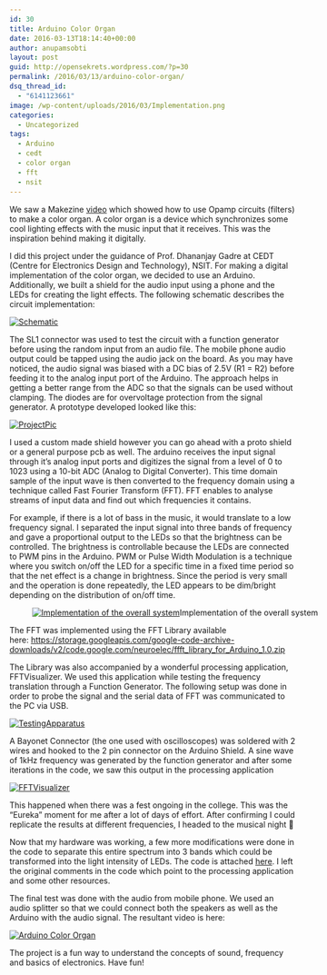 ```yaml
---
id: 30
title: Arduino Color Organ
date: 2016-03-13T18:14:40+00:00
author: anupamsobti
layout: post
guid: http://opensekrets.wordpress.com/?p=30
permalink: /2016/03/13/arduino-color-organ/
dsq_thread_id:
  - "6141123661"
image: /wp-content/uploads/2016/03/Implementation.png
categories:
  - Uncategorized
tags:
  - Arduino
  - cedt
  - color organ
  - fft
  - nsit
---
```

We saw a Makezine <a href="http://makezine.com/2013/05/16/use-op-amps-to-make-a-led-color-organ/" target="_blank">video</a> which showed how to use Opamp circuits (filters) to make a color organ. A color organ is a device which synchronizes some cool lighting effects with the music input that it receives. This was the inspiration behind making it digitally.

I did this project under the guidance of Prof. Dhananjay Gadre at CEDT (Centre for Electronics Design and Technology), NSIT. For making a digital implementation of the color organ, we decided to use an Arduino. Additionally, we built a shield for the audio input using a phone and the LEDs for creating the light effects. The following schematic describes the circuit implementation:

<a href="/2016/03/13/arduino-color-organ/schematic/" rel="attachment wp-att-200"><img class="alignnone wp-image-200 size-full" src="/wp-content/uploads/2016/03/Schematic.png" alt="Schematic" width="1048" height="473" srcset="/wp-content/uploads/2016/03/Schematic.png 1048w, /wp-content/uploads/2016/03/Schematic-300x135.png 300w, /wp-content/uploads/2016/03/Schematic-768x347.png 768w, /wp-content/uploads/2016/03/Schematic-1024x462.png 1024w, /wp-content/uploads/2016/03/Schematic-700x316.png 700w" sizes="(max-width: 1048px) 100vw, 1048px" /></a>

The SL1 connector was used to test the circuit with a function generator before using the random input from an audio file. The mobile phone audio output could be tapped using the audio jack on the board. As you may have noticed, the audio signal was biased with a DC bias of 2.5V (R1 = R2) before feeding it to the analog input port of the Arduino. The approach helps in getting a better range from the ADC so that the signals can be used without clamping. The diodes are for overvoltage protection from the signal generator. A prototype developed looked like this:

<a href="/2016/03/13/arduino-color-organ/projectpic/" rel="attachment wp-att-201"><img class="alignnone wp-image-201 size-full" src="/wp-content/uploads/2016/03/ProjectPic.png" alt="ProjectPic" width="511" height="348" srcset="/wp-content/uploads/2016/03/ProjectPic.png 511w, /wp-content/uploads/2016/03/ProjectPic-300x204.png 300w" sizes="(max-width: 511px) 100vw, 511px" /></a>

I used a custom made shield however you can go ahead with a proto shield or a general purpose pcb as well. The arduino receives the input signal through it&#8217;s analog input ports and digitizes the signal from a level of 0 to 1023 using a 10-bit ADC (Analog to Digital Converter). This time domain sample of the input wave is then converted to the frequency domain using a technique called Fast Fourier Transform (FFT). FFT enables to analyse streams of input data and find out which frequencies it contains.

For example, if there is a lot of bass in the music, it would translate to a low frequency signal. I separated the input signal into three bands of frequency and gave a proportional output to the LEDs so that the brightness can be controlled. The brightness is controllable because the LEDs are connected to PWM pins in the Arduino. PWM or Pulse Width Modulation is a technique where you switch on/off the LED for a specific time in a fixed time period so that the net effect is a change in brightness. Since the period is very small and the operation is done repeatedly, the LED appears to be dim/bright depending on the distribution of on/off time.<figure id="attachment_202" style="width: 575px" class="wp-caption alignnone">

<a href="/2016/03/13/arduino-color-organ/implementation/" rel="attachment wp-att-202"><img class="wp-image-202 size-full" src="/wp-content/uploads/2016/03/Implementation.png" alt="Implementation of the overall system" width="575" height="262" srcset="/wp-content/uploads/2016/03/Implementation.png 575w, /wp-content/uploads/2016/03/Implementation-300x137.png 300w" sizes="(max-width: 575px) 100vw, 575px" /></a>Implementation of the overall system</figure> 

The FFT was implemented using the FFT Library available here: https://storage.googleapis.com/google-code-archive-downloads/v2/code.google.com/neuroelec/ffft_library_for_Arduino_1.0.zip

The Library was also accompanied by a wonderful processing application, FFTVisualizer. We used this application while testing the frequency translation through a Function Generator. The following setup was done in order to probe the signal and the serial data of FFT was communicated to the PC via USB.

<a href="/2016/03/13/arduino-color-organ/testingapparatus/" rel="attachment wp-att-203"><img class="alignnone wp-image-203 size-full" src="/wp-content/uploads/2016/03/TestingApparatus.png" alt="TestingApparatus" width="661" height="497" srcset="/wp-content/uploads/2016/03/TestingApparatus.png 661w, /wp-content/uploads/2016/03/TestingApparatus-300x226.png 300w, /wp-content/uploads/2016/03/TestingApparatus-465x350.png 465w" sizes="(max-width: 661px) 100vw, 661px" /></a>

A Bayonet Connector (the one used with oscilloscopes) was soldered with 2 wires and hooked to the 2 pin connector on the Arduino Shield. A sine wave of 1kHz frequency was generated by the function generator and after some iterations in the code, we saw this output in the processing application

<a href="/2016/03/13/arduino-color-organ/fftvisualizer/" rel="attachment wp-att-204"><img class="alignnone wp-image-204 size-full" src="/wp-content/uploads/2016/03/FFTVisualizer.png" alt="FFTVisualizer" width="785" height="596" srcset="/wp-content/uploads/2016/03/FFTVisualizer.png 785w, /wp-content/uploads/2016/03/FFTVisualizer-300x228.png 300w, /wp-content/uploads/2016/03/FFTVisualizer-768x583.png 768w, /wp-content/uploads/2016/03/FFTVisualizer-461x350.png 461w" sizes="(max-width: 785px) 100vw, 785px" /></a>

This happened when there was a fest ongoing in the college. This was the &#8220;Eureka&#8221; moment for me after a lot of days of effort. After confirming I could replicate the results at different frequencies, I headed to the musical night 🙂

Now that my hardware was working, a few more modifications were done in the code to separate this entire spectrum into 3 bands which could be transformed into the light intensity of LEDs. The code is attached <a href="http://www.anupamsobti.com/miscProjectFiles/ColorOrganCode.ino" target="_blank">here</a>. I left the original comments in the code which point to the processing application and some other resources.

The final test was done with the audio from mobile phone. We used an audio splitter so that we could connect both the speakers as well as the Arduino with the audio signal. The resultant video is here:

[![Arduino Color Organ](http://img.youtube.com/vi/iIjmjBj5BFQ/0.jpg)](https://www.youtube.com/watch?v=iIjmjBj5BFQ)

The project is a fun way to understand the concepts of sound, frequency and basics of electronics. Have fun!
